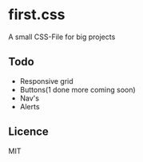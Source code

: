 # first.css
A small CSS-File for big projects

## Todo
* Responsive grid
* Buttons(1 done more coming soon)
* Nav's
* Alerts

## Licence
MIT
